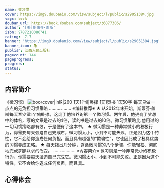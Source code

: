 ```yaml
---
name: 微习惯
cover: https://img9.doubanio.com/view/subject/l/public/s29051384.jpg
tags: book
douban_url: https://book.douban.com/subject/26877306/
author: '[美]斯蒂芬·盖斯'
isbn: 9787210086741
rating:  7.7 
banner: "https://img9.doubanio.com/view/subject/l/public/s29051384.jpg"
banner_icon: 📚
publish: 江西人民出版社
pagecount: 144
pageprogress: 
progress:
status: 
---
```

## 内容简介
《微习惯》
![bookcover|inlR|260](https://img9.doubanio.com/view/subject/l/public/s29051384.jpg)
1天1个俯卧撑
1天1页书
1天50字
每天只做一点点的无负担习惯策略
………………
※编辑推荐※
★ 从2012年末开始，斯蒂芬·盖斯每天至少做1个俯卧撑，这成了他培养的第一个微习惯。两年后，他拥有了梦想中的体格，写的文章是过去的4倍，读的书是过去的10倍。微习惯策略比 他用过的一切习惯策略都有效，于是便有了这本书。
★ 微习惯是一种非常微小的积极行为，你需要每天强迫自己完成它。微习惯太小，小到不可能失败。正是因为这个特性，它不会给你造成任何负担，而且具有超强的“欺骗性”，它也因此成了极具优势的习惯养成策略。
★ 每天拨出几分钟，遵循微习惯的八个步骤，你能轻松、彻底地完成梦寐以求的改变。
………………
※内容简介※
微习惯是一种非常微小的积极行为，你需要每天强迫自己完成它。微习惯太小，小到不可能失败。正是因为这个特性，它不会给你造成任何负担，而且具...

## 心得体会
